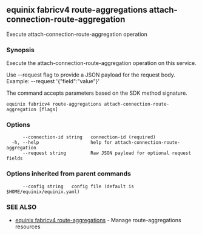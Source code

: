 ## equinix fabricv4 route-aggregations attach-connection-route-aggregation

Execute attach-connection-route-aggregation operation

### Synopsis

Execute the attach-connection-route-aggregation operation on this service.

Use --request flag to provide a JSON payload for the request body.
Example: --request '{"field":"value"}'

The command accepts parameters based on the SDK method signature.

```
equinix fabricv4 route-aggregations attach-connection-route-aggregation [flags]
```

### Options

```
      --connection-id string   connection-id (required)
  -h, --help                   help for attach-connection-route-aggregation
      --request string         Raw JSON payload for optional request fields
```

### Options inherited from parent commands

```
      --config string   config file (default is $HOME/equinix/equinix.yaml)
```

### SEE ALSO

* [equinix fabricv4 route-aggregations](equinix_fabricv4_route-aggregations.md)	 - Manage route-aggregations resources

